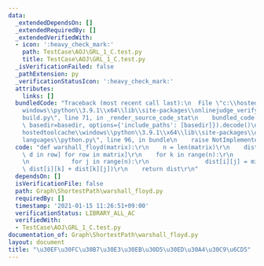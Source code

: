 ```yaml
---
data:
  _extendedDependsOn: []
  _extendedRequiredBy: []
  _extendedVerifiedWith:
  - icon: ':heavy_check_mark:'
    path: TestCase\AOJ\GRL_1_C.test.py
    title: TestCase\AOJ\GRL_1_C.test.py
  _isVerificationFailed: false
  _pathExtension: py
  _verificationStatusIcon: ':heavy_check_mark:'
  attributes:
    links: []
  bundledCode: "Traceback (most recent call last):\n  File \"c:\\hostedtoolcache\\\
    windows\\python\\3.9.1\\x64\\lib\\site-packages\\onlinejudge_verify\\documentation\\\
    build.py\", line 71, in _render_source_code_stat\n    bundled_code = language.bundle(stat.path,\
    \ basedir=basedir, options={'include_paths': [basedir]}).decode()\n  File \"c:\\\
    hostedtoolcache\\windows\\python\\3.9.1\\x64\\lib\\site-packages\\onlinejudge_verify\\\
    languages\\python.py\", line 96, in bundle\n    raise NotImplementedError\nNotImplementedError\n"
  code: "def warshall_floyd(matrix):\r\n    n = len(matrix)\r\n    dist = [[d for\
    \ d in row] for row in matrix]\r\n    for k in range(n):\r\n        for i in range(n):\r\
    \n            for j in range(n):\r\n                dist[i][j] = min(dist[i][j],\
    \ dist[i][k] + dist[k][j])\r\n    return dist\r\n"
  dependsOn: []
  isVerificationFile: false
  path: Graph\ShortestPath\warshall_floyd.py
  requiredBy: []
  timestamp: '2021-01-15 11:26:51+09:00'
  verificationStatus: LIBRARY_ALL_AC
  verifiedWith:
  - TestCase\AOJ\GRL_1_C.test.py
documentation_of: Graph\ShortestPath\warshall_floyd.py
layout: document
title: "\u30EF\u30FC\u30B7\u30E3\u30EB\u30D5\u30ED\u30A4\u30C9\u6CD5"
---
```

